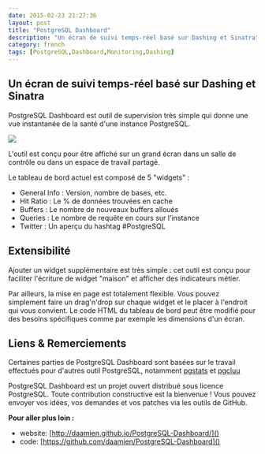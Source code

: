 ```yaml
---
date: 2015-02-23 21:27:36 
layout: post
title: "PostgreSQL Dashboard"
description: "Un écran de suivi temps-réel basé sur Dashing et Sinatra"
category: french 
tags: [PostgreSQL,Dashboard,Monitoring,Dashing]
---
```


## Un écran de suivi temps-réel basé sur Dashing et Sinatra

PostgreSQL Dashboard est outil de supervision très simple qui donne une vue instantanée de la santé d'une instance PostgreSQL.


<!-- More -->

![](https://raw.githubusercontent.com/daamien/pgDashboard/master/public/pgdashboard.screenshot2.png )


L'outil est conçu pour être affiché sur un grand écran dans un salle de contrôle ou dans un espace de travail partagé. 

Le tableau de bord actuel est composé de 5 "widgets" :

* General Info : Version, nombre de bases, etc.
* Hit Ratio : Le % de données trouvées en cache
* Buffers : Le nombre de nouveaux buffers alloués
* Queries : Le nombre de requête en cours sur l'instance
* Twitter : Un aperçu du hashtag #PostgreSQL 


## Extensibilité

Ajouter un widget supplémentaire est très simple : cet outil est conçu pour faciliter l'écriture de widget "maison" et afficher des indicateurs métier. 

Par ailleurs, la mise en page est totalement flexible. Vous pouvez simplement faire un drag'n'drop sur chaque widget et le placer à l'endroit qui vous convient. Le code HTML du tableau de bord peut être modifié pour des besoins spécifiques comme par exemple les dimensions d'un écran. 

## Liens & Remerciements

Certaines parties de PostgreSQL Dashboard sont basées sur le travail effectués pour d'autres outil PostgreSQL, 
notamment [pgstats](https://github.com/gleu/pgstats) et [pgcluu](http://pgcluu.darold.net/)

PostgreSQL Dashboard est un projet ouvert distribué sous licence PostgreSQL. Toute contribution constructive est la bienvenue !
Vous pouvez envoyer vos idées, vos demandes et vos patches via les outils de GitHub.

**Pour aller plus loin :**

* website: [http://daamien.github.io/PostgreSQL-Dashboard/]()
* code: [https://github.com/daamien/PostgreSQL-Dashboard]()


